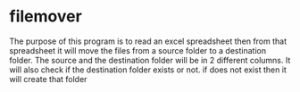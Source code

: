 # filemover
The purpose of this program is to read an excel spreadsheet then from that spreadsheet it will move the files from a source folder to a  destination folder. The source and the destination folder will be in 2 different columns. It will also check if the destination folder exists or not. if does not exist then it will create that folder
